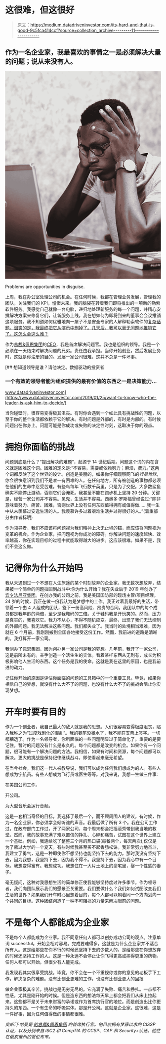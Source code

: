 # 这很难，但这很好

> 原文：<https://medium.datadriveninvestor.com/its-hard-and-that-is-good-9c5fca414ccf?source=collection_archive---------11----------------------->

## 作为一名企业家，我最喜欢的事情之一是必须解决大量的问题；说从来没有人。

![](img/67f929a053f64384c0b76bade2abcbce.png)

Problems are opportunities in disguise.

上周，我在办公室处理公司的机会。在任何时候，我都在管理业务发展，管理我的团队，关注我们的 KPI，憧憬未来。我的脑袋在转着我们即将推出的一项新的勒索软件服务。我感觉自己就像一台电脑，递归地处理新服务的每一个问题，并精心安排解决方案来修复它们，让新服务上线。我在想如何为即将到来的董事会会议推销这项服务。我不知道如何优雅地向一屋子不是安全专家的人解释勒索软件的[复杂话题。沮丧的是，我最终把它从演示中删掉了。几天后，我可以毫无问题地推销它了。这怎么会这么难？](https://medium.com/@austinharman94/why-our-cities-are-getting-owned-by-ransomware-72496429ccf)

作为[总裁&佩恩集团](https://www.linkedin.com/in/austin-harman-7040199a/)的[CEO](http://www.thepenn.group)，我是首席解决问题官。我也是组织的领导。我是一个必须在一天结束时解决问题的兄弟。责任由我承担。当你开始创业，然后发展业务时，这就是你注册的目的。发展一家公司很难，这并不总是一件坏事。

[](https://www.datadriveninvestor.com/2019/01/25/want-to-know-who-the-leader-is-ask-him-to-decide/) [## 想知道领导是谁？请他决定。数据驱动的投资者

### 一个有效的领导者能为组织提供的最有价值的东西之一是决策能力…

www.datadriveninvestor.com](https://www.datadriveninvestor.com/2019/01/25/want-to-know-who-the-leader-is-ask-him-to-decide/) 

当你碰壁时，很容易变得极其沮丧。有时你会遇到一个如此具有挑战性的问题，以至于你的整个生活都依赖于它的解决。有时问题是外部的，有时是内部的。有时候问题出在你身上。问题可能是你成功或失败的决定性时刻，这取决于你的观点。

# 拥抱你面临的挑战

问题到底是什么？“提出解决的难题”，起源于 14 世纪后期。问题这个词的内在含义就是困难这个词。困难的定义是:“不容易，需要或依赖努力；麻烦，费力。”这两个词都反映了这个世界的设计。创造是美丽的，如果你仔细观察网飞的*行星地球*，你会很快意识到我们不是唯一有困难的人。在任何地方，所有被创造的事物都必须在他们的生命中忍受苦难。有些鸟每年飞行数千英里，只是为了交配。大多数鲨鱼确实不能停止游动，否则它们会淹死。我甚至不能在跑步机上坚持 20 分钟。关键是，经营一家公司并不容易。见鬼，生活并不容易。西奥多·罗斯福曾经说过:“除非意味着努力、痛苦、困难，否则世界上没有任何东西值得拥有或值得做……我一生中从未羡慕过安逸生活的人。我羡慕许多过着艰难生活并过得很好的人。”(着重部分由作者标明)

作为领导者，我们不应该将问题视为我们精神上永无止境的锚，而应该将问题视为变革的机会。作为企业家，把问题视为你成功的障碍。你解决问题的速度越快、效率越高，你在实现目标的过程中就能取得越大的进步。这应该很难。如果不是，我们不会这么做。

# 记得你为什么开始吗

我从未遇到过一个不想在人生旅途的某个时刻放弃的企业家。我无数次想放弃，结果被一个简单的问题拉回到战斗中:你为什么开始？我在失业后于 2019 年创办了[宾夕法尼亚集团](http://www.thepenn.group)。在创办我的公司之前，我是美国国防部的现场主管/项目经理。24 岁的时候，我正在做一份我认为是梦想中的工作。我正过着我最好的生活，带领着一个由 4 人组成的团队，签下一份高风险、昂贵的合同。我团队中的每个成员都是我年龄的两倍，至少是我鞋码的三倍。关于鞋码我是开玩笑的。然而，压力是真实的，我喜欢它。我力不从心，不得不随机应变。最终，出现了我们无法控制的外部问题。我无法解决这些问题。我们都失业了。我当时的处境相当艰难，因为就在 6 个月前，我刚刚搬到全国各地接受这份工作。然而，我前进的道路是清晰的。我打算开一家公司。

我创办了佩恩集团，因为创办另一家公司是我的梦想。几年前，我开了一家公司，这是前所未有的。亲手创造一个活生生的实体。看着某样东西从无到有，成长为积极影响他人生活的东西。这个任务是我的使命。这就是我在这里的原因，也是我前进的动力。

记住你开始的原因是评估你面临的问题的工具箱中的一个重要工具。毕竟，如果你相信自己的梦想，就没有什么大不了的问题，也没有什么大不了的挑战会阻止你实现梦想。

# 开车时要有目的

作为一个创业者，我自己最大的敌人就是我的思想。人们很容易变得极度沮丧，陷入我称之为“过度戏剧化的混乱”。我的钢笔没墨水了，我不能在支票上签字。一切都糟透了。作为一名领导者，你所面临的一些问题明显过于简单化了。重要的是要记住，暂时的问题没有什么是永久的。每个问题都是改变的机会。如果你有一个问题，很可能有一个解决问题的方法。我相信，如果有时间和资源，每个问题都可以解决。更大的挑战是保持纪律继续战斗，即使看起来毫无希望。

在当今社会，我们这一代人被教导说，我们可以成为任何我们想成为的人。有些人想成为宇航员。有些人想成为飞行员或医生等等。对我来说，我想一生做三件事:

在美国公司工作。

开公司。

为大型音乐会运行音频。

这是一套相当奇怪的目标，我选择了最后一个，而不顾周围人的建议。有时候，作为一名企业家，你必须学会倾听谁的声音。我最后做了所有 3 个。我在公司工作过，在政府部门工作过，开了两家公司，每个周末都会把摇滚秀带到我当地的教堂。然而，我的故事充满了难以置信的挣扎、心碎和痛苦，试图在这个世界上建立一个基础。例如，我连续吃了整整三个月的热口袋(每餐两个，每天两次),仅仅是为了熬过大学的一个夏天。有些时候我甚至买不起香肠松饼。我非常努力地奋斗，我建立了勇气，这是一种即使你不想坚持也能坚持下去的能力。那时我没有坚持下去，因为我想，我坚持下去，因为我不得不。我坚持下去，因为我心中有一个目标。我想变得富有。我想成功。我想住在一大片土地上的豪宅里，娶一个性感的妻子。

毫无疑问，这种对我思想生活的简单修正使我能够坚持度过许多季节。作为领导者，我们向团队展示我们的愿景至关重要。我们要做什么？我们如何试图改变我们生活的世界？如果我们开车时心里想着目的，每个人都可以朝着同一个方向划向一个共同的目标。这种团结创造了一种不可阻挡的力量来解决眼前的问题。

# 不是每个人都能成为企业家

不是每个人都能成为企业家。我不同意任何人都可以创办成功公司的观点。注意单词 successful。开始会相对容易。完成要难得多。这就是为什么企业家并不适合所有人。这是给那些在你不行的时候还坚持下去的少数人的。是给那些在你想放弃的时候还坚持工作的人。这是一种永远不会停止让你飞得更高或摔得更重的药物。任何人都可以开始，但很少有人能完成。

我发现我其实很享受挑战。毕竟，你不会在一个不重视你或你的意见的老板手下工作，解决复杂的难题。没有比创业更难的工作，也没有比创业更大的回报

做企业家极其辛苦，挑战也是无穷无尽的。它充满了失败、痛苦和挣扎。一点都不性感，尤其是刚开始的时候。但是造东西的想法每天早上都会把我们从床上拉起来。这些都不是关于未来财富的承诺或作为首席执行官的地位。而是创造出比你更持久的东西。一个有生命的呼吸实体。那是开公司。这就是企业家。这很难，这是一件好事，因为任何值得做的事情都很难。

*奥斯汀·哈曼是* [*的总裁&佩恩集团*](https://thepenn.group/about/) *的首席执行官。他目前拥有梦寐以求的 CISSP 认证，以及分别来自 ISC2 和 CompTIA 的 CCSP、CAP 和 Security+认证。他住在俄亥俄州的哥伦布市。*